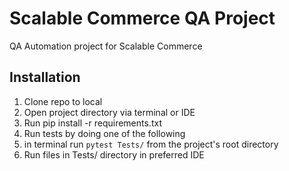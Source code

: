 # Scalable Commerce QA Project

QA Automation project for Scalable Commerce

## Installation

1. Clone repo to local
2. Open project directory via terminal or IDE
3. Run pip install -r requirements.txt
4. Run tests by doing one of the following
  1. in terminal run `pytest Tests/` from the project's root directory
  2. Run files in Tests/ directory in preferred IDE

